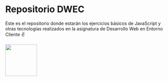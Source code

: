 # Repositorio DWEC
Este es el repositorio donde estarán los ejercicios básicos de JavaScript y otras tecnologías realizados en la asignatura de Desarrollo Web en Entorno Cliente
✌
</br></br>
<img src="https://upload.wikimedia.org/wikipedia/commons/thumb/9/99/Unofficial_JavaScript_logo_2.svg/1200px-Unofficial_JavaScript_logo_2.svg.png" width=100px heigth=100px>
